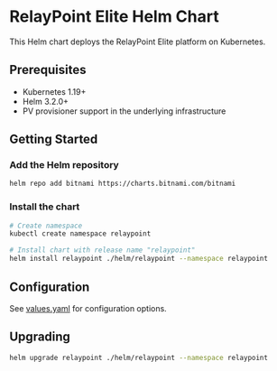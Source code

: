 # RelayPoint Elite Helm Chart

This Helm chart deploys the RelayPoint Elite platform on Kubernetes.

## Prerequisites

- Kubernetes 1.19+
- Helm 3.2.0+
- PV provisioner support in the underlying infrastructure

## Getting Started

### Add the Helm repository

```bash
helm repo add bitnami https://charts.bitnami.com/bitnami
```

### Install the chart

```bash
# Create namespace
kubectl create namespace relaypoint

# Install chart with release name "relaypoint"
helm install relaypoint ./helm/relaypoint --namespace relaypoint
```

## Configuration

See [values.yaml](values.yaml) for configuration options.

## Upgrading

```bash
helm upgrade relaypoint ./helm/relaypoint --namespace relaypoint
```